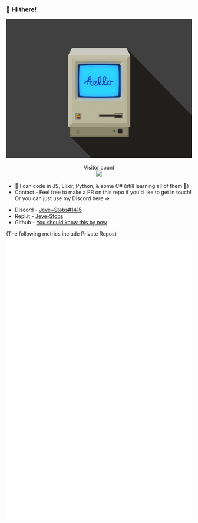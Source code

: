 ### 👋 Hi there!

<img src="https://raw.githubusercontent.com/Jeve-Stobs/Jeve-Stobs/main/9aaa1d5723b5e20f258db26ccad93d35.gif" alt="Hello world">

<p align="center"> 
  Visitor count<br>
  <img src="https://profile-counter.glitch.me/Jeve-Stobs/count.svg" />
</p>

<!--
**Jeve-Stobs/Jeve-Stobs** is a ✨ _special_ ✨ repository because its `README.md` (this file) appears on your GitHub profile.

Here are some ideas to get you started:

- 🔭 I’m currently working on ...
- 🌱 I’m currently learning ...
- 👯 I’m looking to collaborate on ...
- 🤔 I’m looking for help with ...
- 💬 Ask me about ...
- 📫 How to reach me: ...
- 😄 Pronouns: ...
- ⚡ Fun fact: ...
-->

- 🔭 I can code in JS, Elixir, Python, & some C# (still learning all of them 🤪)
- Contact - Feel free to make a PR on this repo if you'd like to get in touch!  Or you can just use my Discord here =>
* Discord - [~~Jeve=Stobs#1415~~ ](https://canary.discord.com)
* Repl.it - [Jeve-Stobs](https://repl.it/@thedailypong) 
* Github - [You should know this by now](https://github.com/Jeve-Stobs)

(The following metrics include Private Repos)

![Metrics](https://github.com/Jeve-Stobs/Jeve-Stobs/blob/main/github-metrics.svg)
